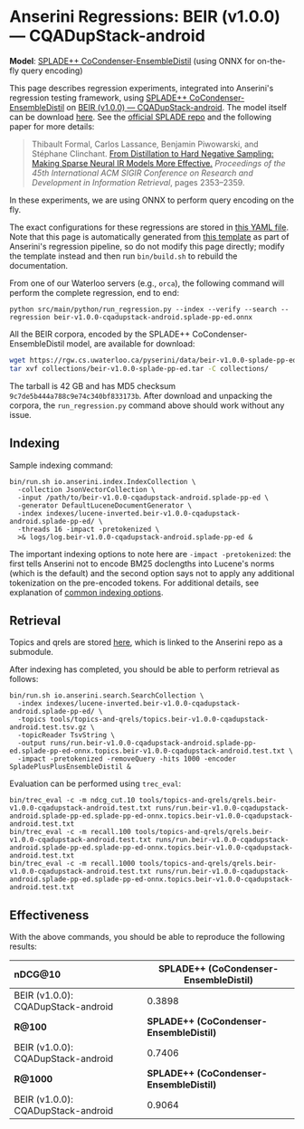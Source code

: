 # Anserini Regressions: BEIR (v1.0.0) &mdash; CQADupStack-android

**Model**: [SPLADE++ CoCondenser-EnsembleDistil](https://arxiv.org/abs/2205.04733) (using ONNX for on-the-fly query encoding)

This page describes regression experiments, integrated into Anserini's regression testing framework, using [SPLADE++ CoCondenser-EnsembleDistil](https://arxiv.org/abs/2205.04733) on [BEIR (v1.0.0) &mdash; CQADupStack-android](http://beir.ai/).
The model itself can be download [here](https://huggingface.co/naver/splade-cocondenser-ensembledistil).
See the [official SPLADE repo](https://github.com/naver/splade) and the following paper for more details:

> Thibault Formal, Carlos Lassance, Benjamin Piwowarski, and Stéphane Clinchant. [From Distillation to Hard Negative Sampling: Making Sparse Neural IR Models More Effective.](https://dl.acm.org/doi/10.1145/3477495.3531857) _Proceedings of the 45th International ACM SIGIR Conference on Research and Development in Information Retrieval_, pages 2353–2359.

In these experiments, we are using ONNX to perform query encoding on the fly.

The exact configurations for these regressions are stored in [this YAML file](../../src/main/resources/regression/beir-v1.0.0-cqadupstack-android.splade-pp-ed.onnx.yaml).
Note that this page is automatically generated from [this template](../../src/main/resources/docgen/templates/beir-v1.0.0-cqadupstack-android.splade-pp-ed.onnx.template) as part of Anserini's regression pipeline, so do not modify this page directly; modify the template instead and then run `bin/build.sh` to rebuild the documentation.

From one of our Waterloo servers (e.g., `orca`), the following command will perform the complete regression, end to end:

```
python src/main/python/run_regression.py --index --verify --search --regression beir-v1.0.0-cqadupstack-android.splade-pp-ed.onnx
```

All the BEIR corpora, encoded by the SPLADE++ CoCondenser-EnsembleDistil model, are available for download:

```bash
wget https://rgw.cs.uwaterloo.ca/pyserini/data/beir-v1.0.0-splade-pp-ed.tar -P collections/
tar xvf collections/beir-v1.0.0-splade-pp-ed.tar -C collections/
```

The tarball is 42 GB and has MD5 checksum `9c7de5b444a788c9e74c340bf833173b`.
After download and unpacking the corpora, the `run_regression.py` command above should work without any issue.

## Indexing

Sample indexing command:

```
bin/run.sh io.anserini.index.IndexCollection \
  -collection JsonVectorCollection \
  -input /path/to/beir-v1.0.0-cqadupstack-android.splade-pp-ed \
  -generator DefaultLuceneDocumentGenerator \
  -index indexes/lucene-inverted.beir-v1.0.0-cqadupstack-android.splade-pp-ed/ \
  -threads 16 -impact -pretokenized \
  >& logs/log.beir-v1.0.0-cqadupstack-android.splade-pp-ed &
```

The important indexing options to note here are `-impact -pretokenized`: the first tells Anserini not to encode BM25 doclengths into Lucene's norms (which is the default) and the second option says not to apply any additional tokenization on the pre-encoded tokens.
For additional details, see explanation of [common indexing options](../../docs/common-indexing-options.md).

## Retrieval

Topics and qrels are stored [here](https://github.com/castorini/anserini-tools/tree/master/topics-and-qrels), which is linked to the Anserini repo as a submodule.

After indexing has completed, you should be able to perform retrieval as follows:

```
bin/run.sh io.anserini.search.SearchCollection \
  -index indexes/lucene-inverted.beir-v1.0.0-cqadupstack-android.splade-pp-ed/ \
  -topics tools/topics-and-qrels/topics.beir-v1.0.0-cqadupstack-android.test.tsv.gz \
  -topicReader TsvString \
  -output runs/run.beir-v1.0.0-cqadupstack-android.splade-pp-ed.splade-pp-ed-onnx.topics.beir-v1.0.0-cqadupstack-android.test.txt \
  -impact -pretokenized -removeQuery -hits 1000 -encoder SpladePlusPlusEnsembleDistil &
```

Evaluation can be performed using `trec_eval`:

```
bin/trec_eval -c -m ndcg_cut.10 tools/topics-and-qrels/qrels.beir-v1.0.0-cqadupstack-android.test.txt runs/run.beir-v1.0.0-cqadupstack-android.splade-pp-ed.splade-pp-ed-onnx.topics.beir-v1.0.0-cqadupstack-android.test.txt
bin/trec_eval -c -m recall.100 tools/topics-and-qrels/qrels.beir-v1.0.0-cqadupstack-android.test.txt runs/run.beir-v1.0.0-cqadupstack-android.splade-pp-ed.splade-pp-ed-onnx.topics.beir-v1.0.0-cqadupstack-android.test.txt
bin/trec_eval -c -m recall.1000 tools/topics-and-qrels/qrels.beir-v1.0.0-cqadupstack-android.test.txt runs/run.beir-v1.0.0-cqadupstack-android.splade-pp-ed.splade-pp-ed-onnx.topics.beir-v1.0.0-cqadupstack-android.test.txt
```

## Effectiveness

With the above commands, you should be able to reproduce the following results:

| **nDCG@10**                                                                                                  | **SPLADE++ (CoCondenser-EnsembleDistil)**|
|:-------------------------------------------------------------------------------------------------------------|-----------|
| BEIR (v1.0.0): CQADupStack-android                                                                           | 0.3898    |
| **R@100**                                                                                                    | **SPLADE++ (CoCondenser-EnsembleDistil)**|
| BEIR (v1.0.0): CQADupStack-android                                                                           | 0.7406    |
| **R@1000**                                                                                                   | **SPLADE++ (CoCondenser-EnsembleDistil)**|
| BEIR (v1.0.0): CQADupStack-android                                                                           | 0.9064    |

